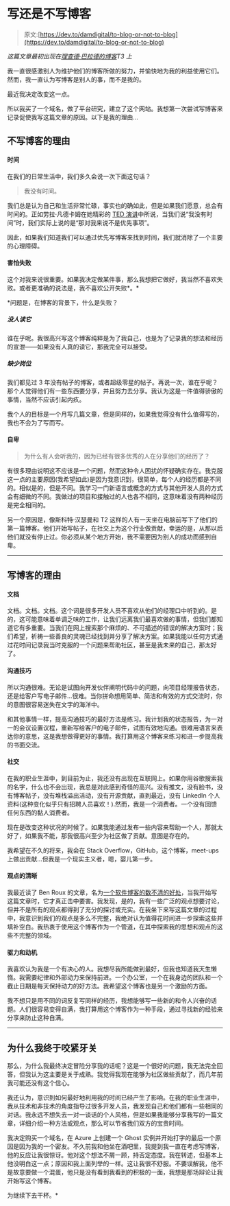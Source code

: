 # 写还是不写博客

> 原文:[https://dev.to/damdigital/to-blog-or-not-to-blog](https://dev.to/damdigital/to-blog-or-not-to-blog)

*这篇文章最初出现在[理查德·巴拉德的博客](http://www.richardballard.co.uk/to-blog-or-not-to-blog/)T3 上*

我一直很感激别人为维护他们的博客所做的努力，并愉快地为我的利益使用它们。然而，我一直认为写博客是别人的事，而不是我的。

最近我决定改变这一点。

所以我买了一个域名，做了平台研究，建立了这个网站。我想第一次尝试写博客来记录促使我写这篇文章的原因。以下是我的理由...

## [](#reasons-not-to-blog)不写博客的理由

#### [](#time)时间

在我们的日常生活中，我们多久会说一次下面这句话？

> 我没有时间。

我们总是认为自己和生活非常忙碌，事实也的确如此，但是如果我们愿意，总会有时间的。正如劳拉·凡德卡姆在她精彩的 [TED 演讲](https://www.ted.com/talks/laura_vanderkam_how_to_gain_control_of_your_free_time)中所说，当我们说“我没有时间”时，我们实际上说的是“那对我来说不是优先事项”。

因此，如果我们知道我们可以通过优先写博客来找到时间，我们就消除了一个主要的心理障碍。

#### [](#fear-of-failure)害怕失败

这个对我来说很重要。如果我决定做某件事，那么我想把它做好，我当然不喜欢失败。或者更准确的说法是，我不喜欢公开失败*。*

 *问题是，在博客的背景下，什么是失败？

##### [](#no-one-reads-it)*没人读它*

谁在乎呢。我很高兴写这个博客纯粹是为了我自己，也是为了记录我的想法和经历的宣泄——如果没有人真的读它，那我完全可以接受。

##### [](#a-lack-of-posts)*缺少岗位*

我们都见过 3 年没有帖子的博客，或者超级零星的帖子。再说一次，谁在乎呢？那个人觉得他们有一些东西要分享，并且努力去分享。我认为这是一件值得骄傲的事情，当然不应该引起内疚。

我个人的目标是一个月写几篇文章，但是同样的，如果我觉得没有什么值得写的，我也不会为了写而写。

#### [](#inferiority-complex)自卑

> 为什么有人会听我的，因为已经有很多优秀的人在分享他们的经历了？

有很多理由说明这不应该是一个问题，然而这种令人困扰的怀疑确实存在。我克服这一点的主要原因(我希望如此)是因为我意识到，很简单，每个人的经历都是不同的。相似是的，但是不同。我学习一门新语言或概念的方式与其他开发人员的方式会有细微的不同。我做过的项目和接触过的人也各不相同，这意味着没有两种经历是完全相同的。

另一个原因是，像斯科特·汉瑟曼和 T2 这样的人有一天坐在电脑前写下了他们的第一篇博客。他们开始写帖子，在社交上为这个行业做贡献，幸运的是，从那以后他们就没有停止过。你必须从某个地方开始，我不需要因为别人的成功而感到自卑。

* * *

## [](#reasons-to-blog)写博客的理由

#### [](#documentation)文档

文档。文档。文档。这个词是很多开发人员不喜欢从他们的经理口中听到的。是的，这可能意味着单调乏味的工作，让我们远离我们最喜欢做的事情，但我们都知道它有多重要。当我们在网上搜索那个麻烦的、不可描述的错误的解决方案时；我们希望，祈祷一些善良的灵魂已经找到并分享了解决方案。如果我能以任何方式通过花时间记录我当时克服的一个问题来帮助社区，甚至是我未来的自己，那太好了。

#### [](#communication-skills)沟通技巧

所以沟通很难。无论是试图向开发伙伴阐明代码中的问题，向项目经理报告状态，还是给客户写电子邮件...很难。当你拼命想用简单、简洁和有效的方式交流时，你的意图很容易迷失在文字的海洋中。

和其他事情一样，提高沟通技巧的最好方法是练习。我计划我的状态报告，为一对一的会议设置议程，重新写给客户的电子邮件，试图有效地沟通。很难用语言来表达你的意思，这是我想做得更好的事情。我打算用这个博客来练习和进一步提高我的书面交流。

#### [](#social)社交

在我的职业生涯中，到目前为止，我还没有出现在互联网上。如果你用谷歌搜索我的名字，什么也不会出现，我总是对此感到奇怪的高兴。没有推文，没有脸书，没有博客帖子，没有堆栈溢出活动，没有开源贡献，直到最近，没有 LinkedIn 个人资料(这种变化似乎只有招聘人员喜欢！).然而，我是一个消费者。一个没有回馈任何东西的黏人消费者。

现在是改变这种状况的时候了。如果我能通过发布一些内容来帮助一个人，那就太好了，如果我不能，那我很高兴至少为社区做了贡献。意图是存在的。

我希望在不久的将来，我会在 Stack Overflow，GitHub，这个博客，meet-ups 上做出贡献...但我是一个现实主义者，嗯，婴儿第一步。

#### [](#clarity-of-opinion)观点的清晰

我最近读了 Ben Roux 的文章，名为[一个软件博客的数不清的好处](https://blog.benroux.me/untold-benefits-of-a-software-blog/)，当我开始写这篇文章时，它才真正击中要害。我发现，是的，我有一些广泛的观点想要讨论，但并不是所有的观点都得到了充分的探讨或充实。在我坐下来写这篇文章的过程中，我意识到我们的观点是多么不完整，我绝对认为值得花时间进一步探索这些并填补空白。我热衷于使用这个博客作为一个管道，在其中探索我的思想和观点的这些不完整的领域。

#### [](#drive-and-motivation)驱力和动机

我喜欢认为我是一个有决心的人。我想尽我所能做到最好，但我也知道我天生懒惰。我需要纪律和外部动力来保持前进。一个办公室，一个在我身边的团队和一个截止日期是每天保持动力的好方法。我希望这个博客也是另一个激励的方面。

我不想只是用不同的词反复写同样的经历，我想能够写一些新的和令人兴奋的话题。人们很容易变得自满，我打算用这个博客作为一种手段，通过寻找新的经验来分享来防止这种自满。

* * *

## [](#why-i-finally-bit-the-bullet)为什么我终于咬紧牙关

那么，为什么我最终决定冒险分享我的话呢？这是一个很好的问题，我无法完全回答，但我认为这主要是关于成熟。我觉得我现在能够为社区做些贡献了，而几年前我可能还没有这个信心。

我还认为，意识到如何最好地利用我的时间已经产生了影响。在我的职业生涯中，我从技术和非技术的角度指导过很多开发人员，我发现自己和他们都有一些相同的对话。我永远不想失去一对一谈话的个人风格，但是如果我能够分享我写的一篇文章，详细介绍一种方法或观点，那么可以节省我们双方的宝贵时间。

我决定购买一个域名，在 Azure 上创建一个 Ghost 实例并开始打字的最后一个原因是因为我的一个密友。不久前我和他坐在酒吧里，我提到我一直在考虑写博客，他的反应让我很惊讶。他对这个想法不屑一顾，持否定态度。我在转述，但基本上他没明白这一点；原因和我上面列举的一样。这让我很不舒服。不要误解我，他不是故意要做一个混蛋，他只是没有看到我看到的积极的一面，我想是那场辩论让我开始写这个博客。

为继续下去干杯。*